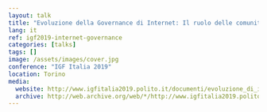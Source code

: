 ```yaml
---
layout: talk
title: "Evoluzione della Governance di Internet: Il ruolo delle comunità epistemiche e della società civile"
lang: it
ref: igf2019-internet-governance
categories: [talks]
tags: []
image: /assets/images/cover.jpg
conference: "IGF Italia 2019"
location: Torino
media:
  website: http://www.igfitalia2019.polito.it/documenti/evoluzione_di_internet_governance
  archive: http://web.archive.org/web/*/http://www.igfitalia2019.polito.it/documenti/evoluzione_di_internet_governance
---
```

